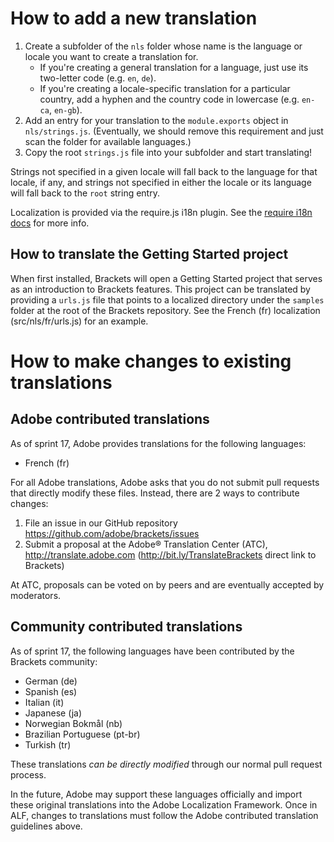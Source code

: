 # How to add a new translation

1. Create a subfolder of the `nls` folder whose name is the language or locale you want to
   create a translation for.
    * If you're creating a general translation for a language, just use its two-letter code 
      (e.g. `en`, `de`).
    * If you're creating a locale-specific translation for a particular country, add a hyphen 
      and the country code in lowercase (e.g. `en-ca`, `en-gb`).
2. Add an entry for your translation to the `module.exports` object in `nls/strings.js`.
   (Eventually, we should remove this requirement and just scan the folder for available languages.)
3. Copy the root `strings.js` file into your subfolder and start translating!

Strings not specified in a given locale will fall back to the language for that locale, if any,
and strings not specified in either the locale or its language will fall back to the `root`
string entry.

Localization is provided via the require.js i18n plugin. See the [require i18n docs][1]
for more info.

## How to translate the Getting Started project

When first installed, Brackets will open a Getting Started project that serves
as an introduction to Brackets features. This project can be translated by 
providing a ``urls.js`` file that points to a localized directory under the
``samples`` folder at the root of the Brackets repository. See the French (fr)
localization (src/nls/fr/urls.js) for an example.

[1]: http://requirejs.org/docs/api.html#i18n

# How to make changes to existing translations

## Adobe contributed translations

As of sprint 17, Adobe provides translations for the following languages:

* French (fr)

For all Adobe translations, Adobe asks that you do not submit pull requests
that directly modify these files. Instead, there are 2 ways to contribute
changes:

1. File an issue in our GitHub repository
   https://github.com/adobe/brackets/issues
2. Submit a proposal at the Adobe® Translation Center (ATC),
   http://translate.adobe.com (http://bit.ly/TranslateBrackets direct link to
   Brackets)

At ATC, proposals can be voted on by peers and are eventually accepted by
moderators.

## Community contributed translations

As of sprint 17, the following languages have been contributed by the Brackets
community:

* German (de)
* Spanish (es)
* Italian (it)
* Japanese (ja)
* Norwegian Bokmål (nb)
* Brazilian Portuguese (pt-br)
* Turkish (tr)

These translations _can be directly modified_ through our normal pull request
process.

In the future, Adobe may support these languages officially and import these
original translations into the Adobe Localization Framework. Once in ALF,
changes to translations must follow the Adobe contributed translation
guidelines above.